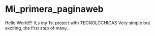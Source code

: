 # Mi_primera_paginaweb
Hello World!!! It,s my 1st project with TECNOLOCHICAS Very simple but exciting, the first step of many..
